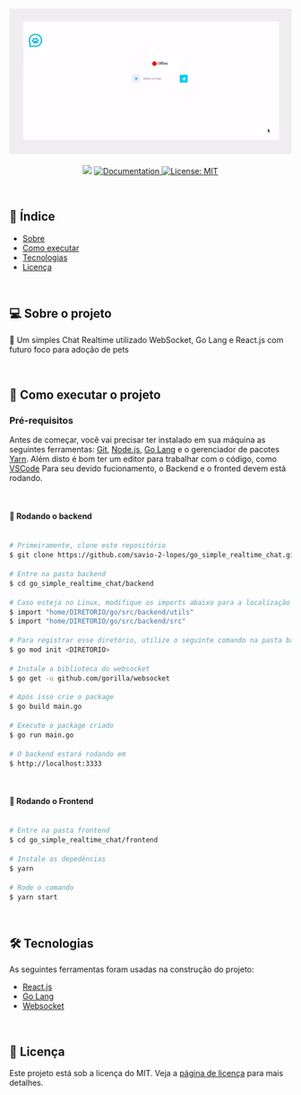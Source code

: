 <h3 align="center">
    <img alt="Chat" title="Chat" src="./assets/01.gif" width="800px" />
</h3>
 
<p align="center"> 
   <img src="https://img.shields.io/badge/version-0.0.1-yellow.svg" />
  
  <a href="https://github.com/savio-2-lopes">
    <img alt="Documentation" src="https://img.shields.io/badge/documentation-yes-brightgreen.svg" target="_blank" />
  </a>
 
 <a href="https://github.com/savio-2-lopes">
    <img alt="License: MIT" src="https://img.shields.io/badge/License-MIT-blue.svg" target="_blank" />
  </a>
</p>

<br>

## :pushpin: Índice

- [Sobre](#sobre-o-projeto)
- [Como executar](#executar)
- [Tecnologias](#tecnologia)
- [Licença](#licenca)

<br>

<a id="sobre-o-projeto"></a>

## 💻 Sobre o projeto

:tada: Um simples Chat Realtime utilizado WebSocket, Go Lang e React.js com futuro foco para adoção de pets

<br>

<a id="executar"></a>

## 🚀 Como executar o projeto

### Pré-requisitos

Antes de começar, você vai precisar ter instalado em sua máquina as seguintes ferramentas:
[Git](https://git-scm.com), [Node.js](https://nodejs.org/en/), [Go Lang](https://golang.org/) e o gerenciador de pacotes [Yarn](https://yarnpkg.com/).
Além disto é bom ter um editor para trabalhar com o código, como [VSCode](https://code.visualstudio.com/)
Para seu devido fucionamento, o Backend e o fronted devem está rodando.

<br>

#### 🧭 Rodando o backend

```bash

# Primeiramente, clone este repositório
$ git clone https://github.com/savio-2-lopes/go_simple_realtime_chat.git

# Entre na pasta backend
$ cd go_simple_realtime_chat/backend

# Caso esteja no Linux, modifique os imports abaixo para a localização da pasta de sua máquina
$ import "home/DIRETORIO/go/src/backend/utils"
$ import "home/DIRETORIO/go/src/backend/src"

# Para registrar esse diretório, utilize o seguinte comando na pasta backend
$ go mod init <DIRETORIO>

# Instale a biblioteca do websocket
$ go get -u github.com/gorilla/websocket

# Após isso crie o package
$ go build main.go

# Execute o package criado
$ go run main.go

# O backend estará rodando em
$ http://localhost:3333

```

<br>

#### 🧭 Rodando o Frontend

```bash

# Entre na pasta frontend
$ cd go_simple_realtime_chat/frontend

# Instale as depedências
$ yarn

# Rode o comando
$ yarn start

```

<br>

<a id="tecnologia"></a>

## 🛠 Tecnologias

As seguintes ferramentas foram usadas na construção do projeto:

- [React.js](https://reactjs.org)
- [Go Lang](https://golang.org/)
- [Websocket](https://github.com/gorilla/websocket)

<br>

<a id="licenca"></a>

## :memo: Licença

Este projeto está sob a licença do MIT. Veja a [página de licença](https://opensource.org/licenses/MIT) para mais detalhes.
